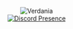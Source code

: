 <p align="center">
  <!--
  **839274509162738/839274509162738** is a ✨ _special_ ✨ repository because its `README.md` (this file) appears on your GitHub profile.
  -->
  <img src="https://cdn.discordapp.com/attachments/1218603664244211745/1239699012404121601/hKQ0SPC.png?ex=6643df2d&is=66428dad&hm=45b391159a4d4b2dfdd5b4a64573c15bce566eee5563297ca75d5577cab236fc&" alt="Verdania">
  <br>
  <a href="https://discord.com/users/:1217485745321803870">
    <img src="https://lanyard.cnrad.dev/api/1217485745321803870?theme=dark&bg=%2332302F&animated=true&hideDiscrim=true&borderRadius=20px&idleMessage=Probably%20Wasting%20%Time..." alt="Discord Presence">
  </a>
</p>
